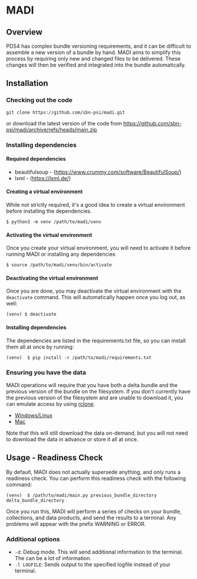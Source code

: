 # MADI

## Overview

PDS4 has complex bundle versioning requirements, and it can be difficult to assemble a new version of a bundle by hand. MADI aims to simplify this process by requiring only new and changed files to be delivered. These changes will then be verified and integrated into the bundle automatically.

## Installation

### Checking out the code

`git clone https://github.com/sbn-psi/madi.git`

or download the latest version of the code from https://github.com/sbn-psi/madi/archive/refs/heads/main.zip 

### Installing dependencies

#### Required dependencies

* beautifulsoup - (https://www.crummy.com/software/BeautifulSoup/) 
* lxml - (https://lxml.de/)

#### Creating a virtual environment

While not strictly required, it's a good idea to create a virtual environment before installing the dependencies. 

`$ python3 -m venv /path/to/madi/venv`

#### Activating the virtual environment

Once you create your virtual environment, you will need to activate it before running MADI or installing any dependencies

`$ source /path/to/madi/venv/bin/activate`

#### Deactivating the virtual environment

Once you are done, you may deactivate the virtual environment with the `deactivate` command. This will automatically happen once you log out, as well:

`(venv) $ deactivate`

#### Installing dependencies

The dependencies are listed in the requirements.txt file, so you can install them all at once by running:

`(venv)  $ pip install -r /path/to/madi/requirements.txt`

### Ensuring you have the data

MADI operations will require that you have both a delta bundle and the previous version of the bundle on the filesystem. If you don't currently have the previous version of the filesystem and are unable to download it, you can emulate access by using [rclone](https://rclone.org/).

* [Windows/Linux](https://rclone.org/commands/rclone_mount/)
* [Mac](https://rclone.org/commands/rclone_nfsmount/)

Note that this will still download the data on-demand, but you will not need to download the data in advance or store it all at once. 

## Usage - Readiness Check

By default, MADI does not actually supersede anything, and only runs a readiness check. You can perform this readiness check with the following command:

`(venv)  $ /path/to/madi/main.py previous_bundle_directory delta_bundle_directory`

Once you run this, MADI will perform a series of checks on your bundle, collections, and data products, and send the results to a terminal. Any problems will appear with the prefix WARNING or ERROR.

### Additional options

* `-d`: Debug mode. This will send additional information to the terminal. The can be a lot of information.
* `-l LOGFILE`: Sends output to the specified logfile instead of your terminal.

